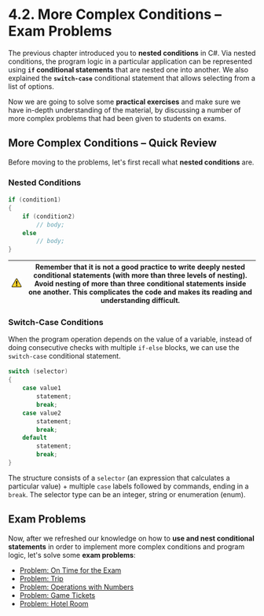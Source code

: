 # 4.2. More Complex Conditions – Exam Problems

The previous chapter introduced you to **nested conditions** in C#. Via nested conditions, the program logic in a particular application can be represented using **`if` conditional statements** that are nested one into another. We also explained the **`switch-case`** conditional statement that allows selecting from a list of options.

Now we are going to solve some **practical exercises** and make sure we have in-depth understanding of the material, by discussing a number of more complex problems that had been given to students on exams.

## More Complex Conditions – Quick Review

Before moving to the problems, let's first recall what **nested conditions** are.

### Nested Conditions

```csharp
if (condition1)
{
    if (condition2)
        // body; 
    else
        // body;
}
```

| ![](../assets/alert-icon.png) | Remember that it is not a good practice to write deeply nested conditional statements (with more than three levels of nesting). Avoid nesting of more than three conditional statements inside one another. This complicates the code and makes its reading and understanding difficult. |
| ----------------------------- | ---------------------------------------------------------------------------------------------------------------------------------------------------------------------------------------------------------------------------------------------------------------------------------------- |

### Switch-Case Conditions

When the program operation depends on the value of a variable, instead of doing consecutive checks with multiple `if-else` blocks, we can use the `switch-case` conditional statement.

```csharp
switch (selector)
{
    case value1
        statement;
        break;
    case value2
        statement;
        break;
    default
        statement;
        break;
}
```

The structure consists of a `selector` (an expression that calculates a particular value) + multiple `case` labels followed by commands, ending in a `break`. The selector type can be an integer, string or enumeration (enum).

## Exam Problems

Now, after we refreshed our knowledge on how to **use and nest conditional statements** in order to implement more complex conditions and program logic, let's solve some **exam problems**:

* [Problem: On Time for the Exam](on-time-for-the-exam.md)
* [Problem: Trip](trip.md)
* [Problem: Operations with Numbers](operations.md)
* [Problem: Game Tickets](match-tickets.md)
* [Problem: Hotel Room](hotel-room.md)
